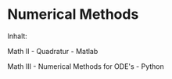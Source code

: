 # Numerical Methods

Inhalt:

Math II - Quadratur - Matlab

Math III - Numerical Methods for ODE's - Python

